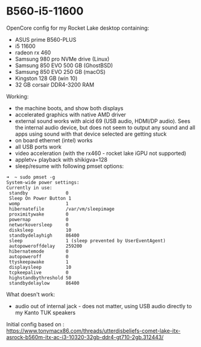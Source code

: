 # B560-i5-11600

OpenCore config for my Rocket Lake desktop containing:

* ASUS prime B560-PLUS 
* i5 11600
* radeon rx 460
* Samsung 980 pro NVMe drive (Linux)
* Samsung 850 EVO 500 GB (GhostBSD)
* Samsung 850 EVO 250 GB (macOS)
* Kingston 128 GB (win 10)
* 32 GB corsair DDR4-3200 RAM

Working:
* the machine boots, and show both displays
* accelerated graphics with native AMD driver
* external sound works with alcid 69 (USB audio, HDMI/DP audio). Sees the internal audio device, but does not seem to output any sound and all apps using sound with that device selected are getting stuck
* on board ethernet (intel) works
* all USB ports work
* video acceleration (with the rx460 - rocket lake iGPU not supported)
* appletv+ playback with shikigva=128
* sleep/resume with following pmset options:
```
➜  ~ sudo pmset -g
System-wide power settings:
Currently in use:
 standby              0
 Sleep On Power Button 1
 womp                 1
 hibernatefile        /var/vm/sleepimage
 proximitywake        0
 powernap             0
 networkoversleep     0
 disksleep            10
 standbydelayhigh     86400
 sleep                1 (sleep prevented by UserEventAgent)
 autopoweroffdelay    259200
 hibernatemode        0
 autopoweroff         0
 ttyskeepawake        1
 displaysleep         10
 tcpkeepalive         0
 highstandbythreshold 50
 standbydelaylow      86400
```

What doesn't work:
* audio out of internal jack - does not matter, using USB audio directly to my Kanto TUK speakers

Initial config based on : https://www.tonymacx86.com/threads/utterdisbeliefs-comet-lake-itx-asrock-b560m-itx-ac-i3-10320-32gb-ddr4-gt710-2gb.312443/
